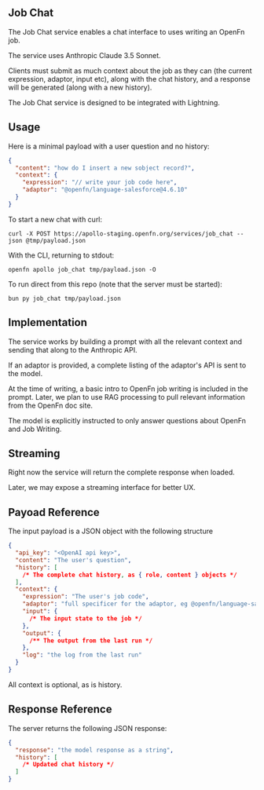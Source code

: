 ## Job Chat

The Job Chat service enables a chat interface to uses writing an OpenFn job.

The service uses Anthropic Claude 3.5 Sonnet.

Clients must submit as much context about the job as they can (the current
expression, adaptor, input etc), along with the chat history, and a response
will be generated (along with a new history).

The Job Chat service is designed to be integrated with Lightning.

## Usage

Here is a minimal payload with a user question and no history:

```json
{
  "content": "how do I insert a new sobject record?",
  "context": {
    "expression": "// write your job code here",
    "adaptor": "@openfn/language-salesforce@4.6.10"
  }
}
```

To start a new chat with curl:

```
curl -X POST https://apollo-staging.openfn.org/services/job_chat --json @tmp/payload.json
```

With the CLI, returning to stdout:

```
openfn apollo job_chat tmp/payload.json -O
```

To run direct from this repo (note that the server must be started):

```
bun py job_chat tmp/payload.json
```

## Implementation

The service works by building a prompt with all the relevant context and sending
that along to the Anthropic API.

If an adaptor is provided, a complete listing of the adaptor's API is sent to
the model.

At the time of writing, a basic intro to OpenFn job writing is included in the
prompt. Later, we plan to use RAG processing to pull relevant information from
the OpenFn doc site.

The model is explicitly instructed to only answer questions about OpenFn and Job
Writing.

## Streaming

Right now the service will return the complete response when loaded.

Later, we may expose a streaming interface for better UX.

## Payoad Reference

The input payload is a JSON object with the following structure

```json
{
  "api_key": "<OpenAI api key>",
  "content": "The user's question",
  "history": [
    /* The complete chat history, as { role, content } objects */
  ],
  "context": {
    "expression": "The user's job code",
    "adaptor": "full specificer for the adaptor, eg @openfn/language-salesforce@4.10.0",
    "input": {
      /* The input state to the job */
    },
    "output": {
      /** The output from the last run */
    },
    "log": "the log from the last run"
  }
}
```

All context is optional, as is history.

## Response Reference

The server returns the following JSON response:

```json
{
  "response": "the model response as a string",
  "history": [
    /* Updated chat history */
  ]
}
```
